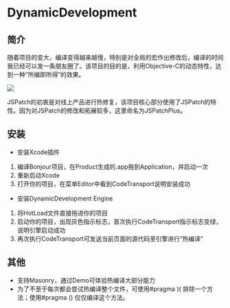 # DynamicDevelopment

## 简介
随着项目的变大，编译变得越来越慢，特别是对全局的宏作出修改后，编译的时间我已经可以发一条朋友圈了。该项目的目的是，利用Objective-C的动态特性，达到一种“所编即所得”的效果。

![](https://github.com/itenyh/DynamicDevelopment/blob/master/example.gif)

JSPatch的初衷是对线上产品进行热修复，该项目核心部分使用了JSPatch的特性。因为对JSPatch的修改和拓展较多，这里命名为JSPatchPlus。

## 安装

- 安装Xcode插件
1. 编译Bonjour项目，在Product生成的.app拖到Application，并启动一次
2. 重新启动Xcode
2. 打开你的项目，在菜单Editor中看到CodeTransport说明安装成功

- 安装DynamicDevelopment Engine
1. 将HotLoad文件直接拖进你的项目
2. 启动你的项目，出现灰色指示标志，首次执行CodeTransport指示标志变绿，说明引擎启动成功
3. 再次执行CodeTransport可发送当前页面的源代码至引擎进行“热编译”

## 其他

- 支持Masonry，通过Demo可体验热编译大部分能力
- 为了不至于每次都会尝试热编译整个文件，可使用\#pragma )(  排除一个方法；使用\#pragma () 仅仅编译这个方法。
